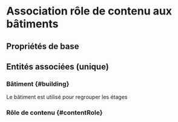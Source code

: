 # Association rôle de contenu aux bâtiments
<!--- THIS FILE IS GENERATED PLEASE DO NOT EDIT IT DIRECTLY --->



## Propriétés de base



## Entités associées (unique)

### Bâtiment {#building}
        
Le bâtiment est utilisé pour regrouper les étages
### Rôle de contenu {#contentRole}
        





